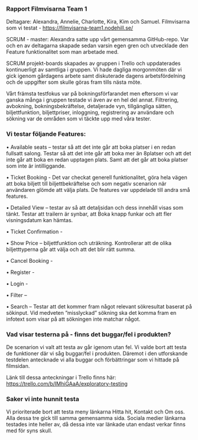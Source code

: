 ### Rapport Filmvisarna Team 1

Deltagare: Alexandra, Annelie, Charlotte, Kira, Kim och Samuel.
Filmvisarna som vi testat - https://filmvisarna-team1.nodehill.se/

SCRUM - master: Alexandra satte upp vårt gemensamma GitHub-repo. Var och en av deltagarna skapade sedan varsin egen gren och utvecklade den Feature funktionalitet som man arbetade med.

SCRUM projekt-boards skapades av gruppen i Trello och uppdaterades kontinuerligt av samtliga i gruppen. 
Vi hade dagliga morgonmöten där vi gick igenom gårdagens arbete samt diskuterade dagens arbetsfördelning och de uppgifter som skulle göras fram tills nästa möte.

Vårt främsta testfokus var på bokningsförfarandet men eftersom vi var ganska många i gruppen testade vi även av en hel del annat. 
Filtrering, avbokning, bokningsbekräftelse, detaljerade vyn, tillgängliga sätten, biljettfunktion, biljettpriser, inloggning, registrering av användare och sökning var de områden som vi täckte upp med våra tester. 


### Vi testar följande Features: 

•	Available seats – testar så att det inte går att boka platser i en redan fullsatt salong.
Testar så att det inte går att boka mer än 8platser och att det inte går att boka en redan upptagen plats. Samt att det går att boka platser som inte är intilliggande.

•	Ticket Booking - Det var checkat generell funktionalitet, göra hela vägen att boka biljett till biljettbekräftelse och som negativ scenarion när användaren glömde att välja plats. De features var uppdelade till andra små features.

•	Detailed View – testar av så att detaljsidan och dess innehåll visas som tänkt. Testar att trailern är synbar, att Boka knapp funkar och att fler visningsdatum kan hämtas.

•	Ticket Confirmation - 

•	Show Price – biljettfunktion och uträkning. Kontrollerar att de olika biljetttyperna går att välja och att det blir rätt summa.

•	Cancel Booking -

•	Register - 

•	Login - 

•	Filter – 

•	Search – Testar att det kommer fram något relevant sökresultat baserat på sökinput. Vid medveten ”misslyckad” sökning ska det komma fram en infotext som visar på att sökningen inte matchar något.


### Vad visar testerna på - finns det buggar/fel i produkten? 

De scenarion vi valt att testa av går igenom utan fel. Vi valde bort att testa de funktioner där vi såg buggar/fel i produkten.
Däremot i den utforskande testdelen antecknade vi alla buggar och förbättringar som vi hittade på filmsidan.

Länk till dessa anteckningar i Trello finns här: 
https://trello.com/b/IMhiGAaA/exploratory-testing
 

### Saker vi inte hunnit testa

Vi prioriterade bort att testa meny länkarna Hitta hit, Kontakt och Om oss. Alla dessa tre gick till samma gemensamma sida.
Sociala medier länkarna testades inte heller av, då dessa inte var länkade utan endast verkar finns med för syns skull.

